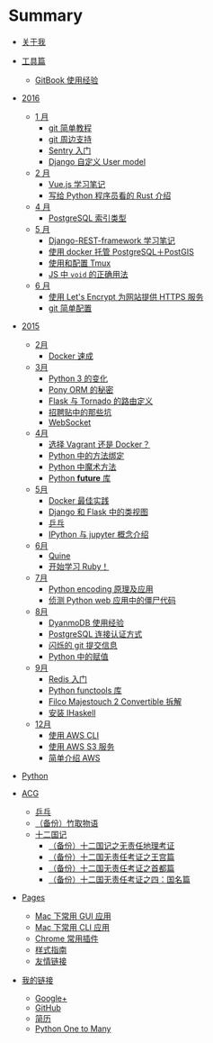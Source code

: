 # Summary

* [关于我](README.md)
* [工具篇]()
   * [GitBook 使用经验](tool/gitbook-tutorial.md)
* [2016]()
   * [1 月]()
       * [git 简单教程](vcs/git/README.md)
       * [git 周边支持](vcs/git/tools.md)
       * [Sentry 入门](tool/sentry.md)
       * [Django 自定义 User model](python/web/django-custom-user.md)
   * [2 月]()
       * [Vue.js 学习笔记](fe/vue-note.md)
       * [写给 Python 程序员看的 Rust 介绍](rust/python-rust.md)
   * [4 月]()
       * [PostgreSQL 索引类型](db/postgres/index-types.md)
   * [5 月]()
       * [Django-REST-framework 学习笔记](python/web/django-rest-framework.md)
       * [使用 docker 托管 PostgreSQL＋PostGIS](sa/dockerize-postgres.md)
       * [使用和配置 Tmux](tool/tmux.md)
       * [JS 中 ``void`` 的正确用法](fe/void.md)
   * [6 月]()
       * [使用 Let's Encrypt 为网站提供 HTTPS 服务](sa/lets-encrypt.md)
       * [git 简单配置](vcs/git/config.md)
* [2015]()
   * [2月]()
       * [Docker 速成](sa/docker.md)
   * [3月]()
       * [Python 3 的变化](python/python3.md)
       * [Pony ORM 的秘密](python/db/pony.md)
       * [Flask 与 Tornado 的路由定义](python/web/flask-tornado-router.md)
       * [招聘贴中的那些坑](career/job.md)
       * [WebSocket](python/web/websocket.md)
   * [4月]()
       * [选择 Vagrant 还是 Docker？](sa/vagrant-vs-docker.md)
       * [Python 中的方法绑定](python/python-bound-unbound-method.md)
       * [Python 中魔术方法](python/magic-methods-in-python.md)
       * [Python __future__ 库](python/python-future.md)
   * [5月]()
       * [Docker 最佳实践](sa/docker-best-practice.md)
       * [Django 和 Flask 中的类视图](python/web/class-view-in-django-flask.md)
       * [乒乓](acg/pingpang/pingpang.md)
       * [IPython 与 jupyter 概念介绍](python/jupyter.md)
   * [6月]()
       * [Quine](programming/quine.md)
       * [开始学习 Ruby！](ruby/start-ruby.md)
   * [7月]()
       * [Python encoding 原理及应用](python/encoding.md)
       * [侦测 Python web 应用中的僵尸代码](python/web/coverage.md)
   * [8月]()
       * [DyanmoDB 使用经验](db/nosql/dynamodb.md)
       * [PostgreSQL 连接认证方式](db/postgres/auth.md)
       * [闪烁的 git 提交信息](vcs/git/blinking.md)
       * [Python 中的赋值](python/assignment.md)
   * [9月]()
       * [Redis 入门](db/nosql/redis.md)
       * [Python functools 库](python/functools.md)
       * [Filco Majestouch 2 Convertible 拆解](hobby/m2c.md)
       * [安装 IHaskell](haskell/ihaskell.md)
   * [12月]()
       * [使用 AWS CLI](tool/aws/cli.md)
       * [使用 AWS S3 服务](tool/aws/s3.md)
       * [简单介绍 AWS](tool/aws/README.md)

* [Python](python/README.md)
* [ACG](https://gist.github.com/kxxoling/0a65907b7cf99b88420c)
   * [乒乓](acg/pingpang/pingpang.md)
   * [（备份）竹取物语](acg/bamboo-cutter-tale/farewell.md)
   * [十二国记](acg/the-twelve-kindoms/README.md)
       * [（备份）十二国记之无责任地理考证](acg/the-twelve-kindoms/geography.md)
       * [（备份）十二国无责任考证之王宫篇](acg/the-twelve-kindoms/palace.md)
       * [（备份）十二国无责任考证之首都篇](acg/the-twelve-kindoms/capital.md)
       * [（备份）十二国无责任考证之四：国名篇](acg/the-twelve-kindoms/kindom-name.md)
* [Pages](pages/README.md)
   * [Mac 下常用 GUI 应用](pages/mac-gui.md)
   * [Mac 下常用 CLI 应用](pages/mac-cli.md)
   * [Chrome 常用插件](pages/chrome-plugin.md)
   * [样式指南](pages/style-guide.md)
   * [友情链接](pages/friend-links.md)
* [我的链接]()
   * [Google+](https://plus.google.com/110933537774298503345)
   * [GitHub](https://github.com/kxxoling)
   * [简历](http://gh.windrunner.info/resume)
   * [Python One to Many](http://py.windrunner.info)

